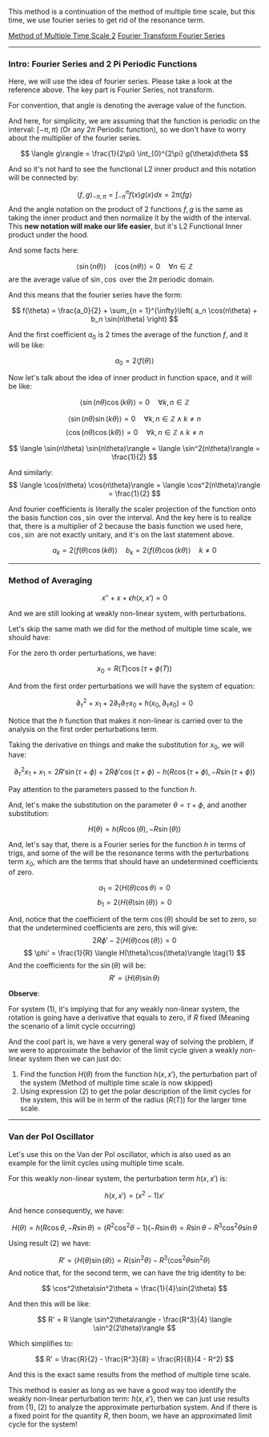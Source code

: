 This method is a continuation of the method of multiple time scale, but this time, we use fourier series to get rid of the resonance term. 

[Method of Multiple Time Scale 2](Method%20of%20Multiple%20Time%20Scale%202.md)
[Fourier Transform Fourier Series](../AMATH%20581%20Scientific%20Computing/Fourier%20Transform%20Fourier%20Series.md)

---

### Intro: Fourier Series and 2 Pi Periodic Functions

Here, we will use the idea of fourier series. Please take a look at the reference above. 
The key part is Fourier Series, not transform.

For convention, that angle is denoting the average value of the function. 

And here, for simplicity, we are assuming that the function is periodic on the interval: $[-\pi, \pi)$ (Or any $2\pi$ Periodic function), so we don't have to worry about the multiplier of the fourier series. 

$$
\langle g\rangle = \frac{1}{2\pi}
\int_{0}^{2\pi} g(\theta)d\theta
$$

And so it's not hard to see the functional L2 inner product and this notation will be connected by: 

$$
\langle f, g\rangle_{-\pi, \pi} = \int_{-\pi}^{\pi} f(x)g(x)dx = 2\pi \langle fg\rangle
$$
And the angle notation on the product of 2 functions $f, g$ is the same as taking the inner product and then normalize it by the width of the interval. This **new notation will make our life easier**, but it's L2 Functional Inner product under the hood. 


And some facts here: 

$$
\langle \sin(n\theta)\rangle \quad \langle \cos(n\theta)\rangle = 0 \quad \forall n \in \mathbb{Z}
$$
are the average value of $\sin, \cos$ over the $2\pi$ periodic domain.

And this means that the fourier series have the form: 

$$
f(\theta) = \frac{a_0}{2} + 
\sum_{n = 1}^{\infty}\left(
        a_n \cos(n\theta) + b_n \sin(n\theta)
    \right)
$$

And the first coefficient $a_0$ is 2 times the average of the function $f$, and it will be like: 

$$
a_0 = 2 \langle  f(\theta)\rangle
$$

Now let's talk about the idea of inner product in function space, and it will be like: 

$$
\langle \sin(n\theta) \cos(k\theta)\rangle = 0 \quad \forall k, n \in \mathbb{Z}
$$

$$
\langle \sin(n\theta) \sin(k\theta)\rangle = 0 \quad \forall k, n \in \mathbb{Z} \wedge k \neq n
$$
$$
\langle \cos(n\theta) \cos(k\theta)\rangle = 0 \quad \forall k, n \in \mathbb{Z} \wedge k \neq n
$$

$$
\langle \sin(n\theta) \sin(n\theta)\rangle = \langle \sin^2(n\theta)\rangle = \frac{1}{2}
$$

And similarly: 
$$
\langle \cos(n\theta) \cos(n\theta)\rangle = \langle \cos^2(n\theta)\rangle = \frac{1}{2}
$$

And fourier coefficients is literally the scaler projection of the function onto the basis function $\cos, \sin$ over the interval. And the key here is to realize that, there is a multiplier of 2 because the basis function we used here, $\cos, \sin$ are not exactly unitary, and it's on the last statement above. 

$$
a_k = 2 \langle f(\theta) \cos(k\theta)\rangle \quad b_k = 2 
\langle f(\theta) \cos(k\theta) \rangle \quad k \neq 0
$$

---
### Method of Averaging

$$
x'' + x + \epsilon h(x, x') = 0
$$

And we are still looking at weakly non-linear system, with perturbations. 

Let's skip the same math we did for the method of multiple time scale, we should have: 

For the zero th order perturbations, we have: 

$$
x_0 = R(T) \cos(\tau + \phi(T))
$$

And from the first order perturbations we will have the system of equation: 

$$
\partial_\tau^2 + x_1 + 2 \partial_\tau \partial_Tx_0 + h(x_0, \partial_\tau x_0) = 0
$$

Notice that the $h$ function that makes it non-linear is carried over to the analysis on the first order perturbations term. 

Taking the derivative on things and make the substitution for $x_0$, we will have: 

$$
\partial_\tau^2x_1 + x_1 = 
2R'\sin(\tau + \phi) + 2 R \phi' \cos(\tau + \phi) - h(R\cos(\tau + \phi), - R \sin(\tau + \phi))
$$

Pay attention to the parameters passed to the function $h$. 

And, let's make the substitution on the parameter $\theta = \tau + \phi$, and another substitution: 

$$
H(\theta) = h(R\cos(\theta), -R\sin(\theta))
$$

And, let's say that, there is a Fourier series for the function $h$ in terms of trigs, and some of the will be the resonance terms with the perturbations term $x_0$, which are the terms that should have an undetermined coefficients of zero.

$$
a_1 = 2 \langle H(\theta)\cos\theta\rangle = 0 
$$
$$
b_1 = 2 \langle H(\theta)\sin(\theta)\rangle = 0
$$

And, notice that the coefficient of the term $\cos(\theta)$ should be set to zero, so that the undetermined coefficients are zero, this will give: 
$$
2R\phi' - 2 \langle H(\theta)\cos(\theta)\rangle = 0
$$
$$
\phi' = \frac{1}{R} \langle H(\theta)\cos(\theta)\rangle
\tag{1}
$$
And the coefficients for the $\sin(\theta)$ will be: 
$$
R' = \langle H(\theta)\sin\theta\rangle
\tag{2}
$$

**Observe**: 

For system (1), it's implying that for any weakly non-linear system, the rotation is going have a derivative that equals to zero, if $R$ fixed (Meaning the scenario of a limit cycle occurring)

And the cool part is, we have a very general way of solving the problem, if we were to approximate the behavior of the limit cycle given a weakly non-linear system then we can just do: 

1. Find the function $H(\theta)$ from the function $h(x, x')$, the perturbation part of the system (Method of multiple time scale is now skipped)
2. Using expression (2) to get the polar description of the limit cycles for the system, this will be in term of the radius ($R(T)$) for the larger time scale. 

---
### Van der Pol Oscillator 

Let's use this on the Van der Pol oscillator, which is also used as an example for the limit cycles using multiple time scale. 

For this weakly non-linear system, the perturbation term $h(x, x')$ is: 

$$
h(x, x') = (x^2 - 1) x'
$$

And hence consequently, we have: 

$$
H(\theta) = h(R\cos\theta, -R\sin\theta) = (R^2\cos^2\theta - 1)(-R\sin\theta) = R\sin\theta - R^3\cos^2\theta\sin\theta
$$

Using result (2) we have: 

$$
R' = \langle H(\theta)\sin(\theta)\rangle = R \langle \sin^2\theta\rangle - R^3 \langle \cos^2\theta\sin^2\theta\rangle
$$
And notice that, for the second term, we can have the trig identity to be: 

$$
\cos^2\theta\sin^2\theta = \frac{1}{4}\sin(2\theta)
$$

And then this will be like: 

$$
R' = R \langle \sin^2\theta\rangle - \frac{R^3}{4} \langle \sin^2(2\theta)\rangle
$$

Which simplifies to: 

$$
R' = \frac{R}{2} - \frac{R^3}{8} = \frac{R}{8}(4 - R^2)
$$

And this is the exact same results from the method of multiple time scale. 

This method is easier as long as we have a good way too identify the weakly non-linear perturbation term: $h(x, x')$, then we can just use results from (1), (2) to analyze the approximate perturbation system. And if there is a fixed point for the quantity $R$, then boom, we have an approximated limit cycle for the system! 









